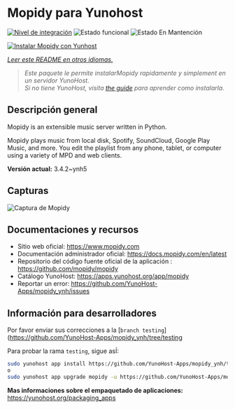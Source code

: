 <!--
Este archivo README esta generado automaticamente<https://github.com/YunoHost/apps/tree/master/tools/readme_generator>
No se debe editar a mano.
-->

# Mopidy para Yunohost

[![Nivel de integración](https://dash.yunohost.org/integration/mopidy.svg)](https://dash.yunohost.org/appci/app/mopidy) ![Estado funcional](https://ci-apps.yunohost.org/ci/badges/mopidy.status.svg) ![Estado En Mantención](https://ci-apps.yunohost.org/ci/badges/mopidy.maintain.svg)

[![Instalar Mopidy con Yunhost](https://install-app.yunohost.org/install-with-yunohost.svg)](https://install-app.yunohost.org/?app=mopidy)

*[Leer este README en otros idiomas.](./ALL_README.md)*

> *Este paquete le permite instalarMopidy rapidamente y simplement en un servidor YunoHost.*  
> *Si no tiene YunoHost, visita [the guide](https://yunohost.org/install) para aprender como instalarla.*

## Descripción general

Mopidy is an extensible music server written in Python.

Mopidy plays music from local disk, Spotify, SoundCloud, Google Play Music, and more. You edit the playlist from any phone, tablet, or computer using a variety of MPD and web clients.


**Versión actual:** 3.4.2~ynh5

## Capturas

![Captura de Mopidy](./doc/screenshots/mopidy_screenshot1.png)

## Documentaciones y recursos

- Sitio web oficial: <https://www.mopidy.com>
- Documentación administrador oficial: <https://docs.mopidy.com/en/latest>
- Repositorio del código fuente oficial de la aplicación : <https://github.com/mopidy/mopidy>
- Catálogo YunoHost: <https://apps.yunohost.org/app/mopidy>
- Reportar un error: <https://github.com/YunoHost-Apps/mopidy_ynh/issues>

## Información para desarrolladores

Por favor enviar sus correcciones a la [`branch testing`](https://github.com/YunoHost-Apps/mopidy_ynh/tree/testing

Para probar la rama `testing`, sigue asÍ:

```bash
sudo yunohost app install https://github.com/YunoHost-Apps/mopidy_ynh/tree/testing --debug
o
sudo yunohost app upgrade mopidy -u https://github.com/YunoHost-Apps/mopidy_ynh/tree/testing --debug
```

**Mas informaciones sobre el empaquetado de aplicaciones:** <https://yunohost.org/packaging_apps>
